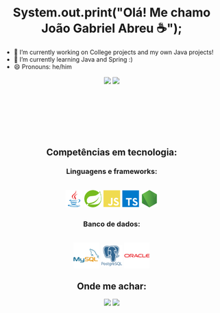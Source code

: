 <h1 align="center">System.out.print("Olá! Me chamo João Gabriel Abreu ☕");</h1>

- 🔭 I’m currently working on College projects and my own Java projects!
- 🌱 I’m currently learning Java and Spring :)
- 😄 Pronouns: he/him
&nbsp;
<div  align="center" style="margin-bottom:100px">
<img width=40% align="center" src="https://github-readme-stats-red-zeta-61.vercel.app/api/top-langs/?username=abrxu&show_icons=true&theme=dracula&layout=compact"/>
<img width=55% align="center"  src="https://github-readme-streak-stats.herokuapp.com?user=abrxu&theme=dracula&mode=weekly" />
</div>
&nbsp;

<h2 align="center">Competências em tecnologia:</h2>

<h3 align="center">Linguagens e frameworks:</h3>
<div style="display: inline_block" align="center"><br>
  <img align="center" alt="Abreu-Java" height="40" width="40" src="https://github.com/devicons/devicon/blob/master/icons/java/java-original.svg"/>
  <img align="center" alt="Abreu=Spring" height="40" width="40" src="https://github.com/devicons/devicon/blob/master/icons/spring/spring-original.svg"/>
  <img align="center" alt="Abreu=JS" height="40" width="40" src="https://github.com/devicons/devicon/blob/master/icons/javascript/javascript-plain.svg"/>
  <img align="center" alt="Abreu=TS" height="40" width="40" src="https://github.com/devicons/devicon/blob/master/icons/typescript/typescript-plain.svg"/>
  <img align="center" alt="Abreu=NodeJS" height="40" width="40" src="https://github.com/devicons/devicon/blob/master/icons/nodejs/nodejs-original.svg"/>
</div>

##

<h3 align="center">Banco de dados:</h3>
<div style="display: inline_block" align="center"><br>
  <img align="center" alt="Abreu=MySQL" height="60" width="60" src="https://github.com/devicons/devicon/blob/master/icons/mysql/mysql-original-wordmark.svg"/>
  <img align="center" alt="Abreu=PostgreSQL" height="50" width="50" src="https://github.com/devicons/devicon/blob/master/icons/postgresql/postgresql-plain-wordmark.svg"/>
  <img align="center" alt="Abreu=Oracle" height="60" width="60" src="https://github.com/devicons/devicon/blob/master/icons/oracle/oracle-original.svg"/>
</div>

##

<h2 align="center">Onde me achar:</h2>

<div align="center"> 
  <a href="https://instagram.com/abreuwyz" target="_blank"><img src="https://img.shields.io/badge/-Instagram-%23E4405F?style=for-the-badge&logo=instagram&logoColor=white" target="_blank"></a>
  <a href="https://www.linkedin.com/in/joao-gabreu/" target="_blank"><img src="https://img.shields.io/badge/-LinkedIn-%230077B5?style=for-the-badge&logo=linkedin&logoColor=white" target="_blank"></a> 
</div>

##
